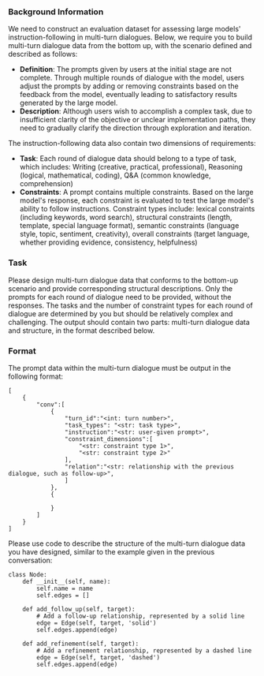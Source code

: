 ### Background Information
We need to construct an evaluation dataset for assessing large models' instruction-following in multi-turn dialogues.
Below, we require you to build multi-turn dialogue data from the bottom up, with the scenario defined and described as follows:
- **Definition**: The prompts given by users at the initial stage are not complete. Through multiple rounds of dialogue with the model, users adjust the prompts by adding or removing constraints based on the feedback from the model, eventually leading to satisfactory results generated by the large model.
- **Description**: Although users wish to accomplish a complex task, due to insufficient clarity of the objective or unclear implementation paths, they need to gradually clarify the direction through exploration and iteration.

The instruction-following data also contain two dimensions of requirements:
- **Task**: Each round of dialogue data should belong to a type of task, which includes: Writing (creative, practical, professional), Reasoning (logical, mathematical, coding), Q&A (common knowledge, comprehension)
- **Constraints**: A prompt contains multiple constraints. Based on the large model's response, each constraint is evaluated to test the large model's ability to follow instructions. Constraint types include: lexical constraints (including keywords, word search), structural constraints (length, template, special language format), semantic constraints (language style, topic, sentiment, creativity), overall constraints (target language, whether providing evidence, consistency, helpfulness)

### Task
Please design multi-turn dialogue data that conforms to the bottom-up scenario and provide corresponding structural descriptions. Only the prompts for each round of dialogue need to be provided, without the responses.
The tasks and the number of constraint types for each round of dialogue are determined by you but should be relatively complex and challenging.
The output should contain two parts: multi-turn dialogue data and structure, in the format described below.

### Format
The prompt data within the multi-turn dialogue must be output in the following format:
```
[
    {
        "conv":[
            {
                "turn_id":"<int: turn number>",
                "task_types": "<str: task type>",
                "instruction":"<str: user-given prompt>",
                "constraint_dimensions":[
                    "<str: constraint type 1>",
                    "<str: constraint type 2>"
                ],
                "relation":"<str: relationship with the previous dialogue, such as follow-up>",
                ]
            },
            {

            }
        ]
    }
]
```
Please use code to describe the structure of the multi-turn dialogue data you have designed, similar to the example given in the previous conversation:
```
class Node:
    def __init__(self, name):
        self.name = name
        self.edges = []

    def add_follow_up(self, target):
        # Add a follow-up relationship, represented by a solid line
        edge = Edge(self, target, 'solid')
        self.edges.append(edge)

    def add_refinement(self, target):
        # Add a refinement relationship, represented by a dashed line
        edge = Edge(self, target, 'dashed')
        self.edges.append(edge)
```